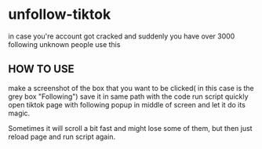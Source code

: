# unfollow-tiktok
in case you're account got cracked and suddenly you have over 3000 following unknown people use this


## HOW TO USE

make a screenshot of the box that you want to be clicked( in this case is the grey box "Following") 
save it in same path with the code
run script
quickly open tiktok page with following popup in middle of screen and let it do its magic.

Sometimes it will scroll a bit fast and might lose some of them, but then just reload page and run script again.
